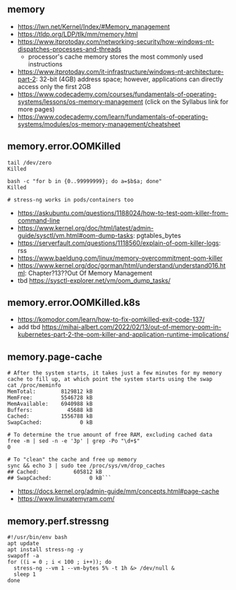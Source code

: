 ## memory

- https://lwn.net/Kernel/Index/#Memory_management
- https://tldp.org/LDP/tlk/mm/memory.html
- https://www.itprotoday.com/networking-security/how-windows-nt-dispatches-processes-and-threads
  - processor's cache memory stores the most commonly used instructions
- https://www.itprotoday.com/it-infrastructure/windows-nt-architecture-part-2: 32-bit (4GB) address space; however, applications can directly access only the first 2GB
- https://www.codecademy.com/courses/fundamentals-of-operating-systems/lessons/os-memory-management (click on the Syllabus link for more pages)
- https://www.codecademy.com/learn/fundamentals-of-operating-systems/modules/os-memory-management/cheatsheet
  
## memory.error.OOMKilled

```
tail /dev/zero
Killed

bash -c "for b in {0..99999999}; do a=$b$a; done"
Killed

# stress-ng works in pods/containers too
```

- https://askubuntu.com/questions/1188024/how-to-test-oom-killer-from-command-line
- https://www.kernel.org/doc/html/latest/admin-guide/sysctl/vm.html#oom-dump-tasks: pgtables_bytes
- https://serverfault.com/questions/1118560/explain-of-oom-killer-logs: rss
- https://www.baeldung.com/linux/memory-overcommitment-oom-killer
- https://www.kernel.org/doc/gorman/html/understand/understand016.html: Chapter?13??Out Of Memory Management
- tbd https://sysctl-explorer.net/vm/oom_dump_tasks/
  
## memory.error.OOMKilled.k8s

- https://komodor.com/learn/how-to-fix-oomkilled-exit-code-137/
- add tbd https://mihai-albert.com/2022/02/13/out-of-memory-oom-in-kubernetes-part-2-the-oom-killer-and-application-runtime-implications/

## memory.page-cache

```
# After the system starts, it takes just a few minutes for my memory cache to fill up, at which point the system starts using the swap
cat /proc/meminfo
MemTotal:        8129812 kB
MemFree:         5546728 kB
MemAvailable:    6940988 kB
Buffers:           45688 kB
Cached:          1556788 kB
SwapCached:            0 kB

# To determine the true amount of free RAM, excluding cached data
free -m | sed -n -e '3p' | grep -Po "\d+$"
0

# To "clean" the cache and free up memory
sync && echo 3 | sudo tee /proc/sys/vm/drop_caches
## Cached:           605812 kB
## SwapCached:            0 kB```
```

- https://docs.kernel.org/admin-guide/mm/concepts.html#page-cache
- https://www.linuxatemyram.com/

## memory.perf.stressng

```
#!/usr/bin/env bash
apt update
apt install stress-ng -y
swapoff -a
for ((i = 0 ; i < 100 ; i++)); do
  stress-ng --vm 1 --vm-bytes 5% -t 1h &> /dev/null &
  sleep 1
done
```
